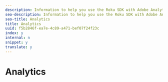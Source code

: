 ```yaml
---
description: Information to help you use the Roku SDK with Adobe Analytics.
seo-description: Information to help you use the Roku SDK with Adobe Analytics.
seo-title: Analytics
title: Analytics
uuid: f5b2846f-ea7e-4c89-a471-bef07f24f23c
index: y
internal: n
snippet: y
translate: y
---
```


# Analytics



